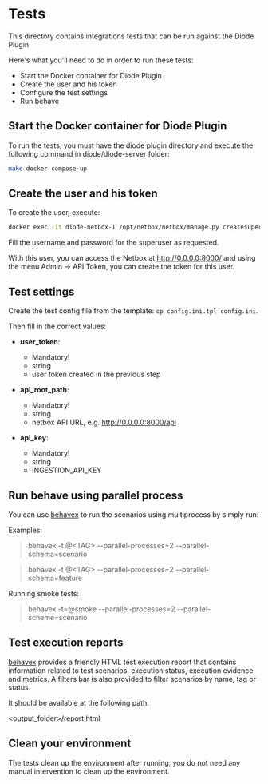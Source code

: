 # Tests
This directory contains integrations tests that can be run against the Diode Plugin


Here's what you'll need to do in order to run these tests:
- Start the Docker container for Diode Plugin
- Create the user and his token
- Configure the test settings
- Run behave


## Start the Docker container for Diode Plugin

To run the tests, you must have the diode plugin directory and execute the following command in diode/diode-server folder:

```bash
make docker-compose-up
```

## Create the user and his token

To create the user, execute:

```bash
docker exec -it diode-netbox-1 /opt/netbox/netbox/manage.py createsuperuser
```
Fill the username and password for the superuser as requested.

With this user, you can access the Netbox at http://0.0.0.0:8000/ and using the menu Admin -> API Token, you can create the token for this user.

## Test settings
Create the test config file from the template: `cp config.ini.tpl config.ini`.

Then fill in the correct values:

- **user_token**:
  - Mandatory!
  - string
  - user token created in the previous step

- **api_root_path**:
  - Mandatory!
  - string
  - netbox API URL, e.g. http://0.0.0.0:8000/api

- **api_key**:
  - Mandatory!
  - string
  - INGESTION_API_KEY


## Run behave using parallel process

You can use [behavex](https://github.com/hrcorval/behavex) to run the scenarios using multiprocess by simply run:

Examples:

> behavex -t @\<TAG\> --parallel-processes=2 --parallel-schema=scenario

> behavex -t @\<TAG\> --parallel-processes=2 --parallel-schema=feature

Running smoke tests:

> behavex -t=@smoke --parallel-processes=2 --parallel-scheme=scenario


## Test execution reports
[behavex](https://github.com/hrcorval/behavex) provides a friendly HTML test execution report that contains information related to test scenarios, execution status, execution evidence and metrics. A filters bar is also provided to filter scenarios by name, tag or status.

It should be available at the following path:

<output_folder>/report.html

## Clean your environment

The tests clean up the environment after running, you do not need any manual intervention to clean up the environment.
